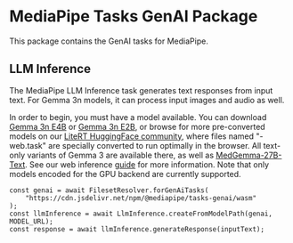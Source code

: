 # MediaPipe Tasks GenAI Package

This package contains the GenAI tasks for MediaPipe.

## LLM Inference

The MediaPipe LLM Inference task generates text responses from input text. For
Gemma 3n models, it can process input images and audio as well.

In order to begin, you must have a model available. You can download [Gemma 3n
E4B](https://huggingface.co/google/gemma-3n-E4B-it-litert-lm/blob/main/gemma-3n-E4B-it-int4-Web.litertlm) or [Gemma 3n E2B](https://huggingface.co/google/gemma-3n-E2B-it-litert-lm/blob/main/gemma-3n-E2B-it-int4-Web.litertlm), or
browse for more pre-converted models on our [LiteRT HuggingFace community](https://huggingface.co/litert-community/models), where files named "-web.task" are
specially converted to run optimally in the browser. All text-only variants of
Gemma 3 are available there, as well as [MedGemma-27B-Text](https://huggingface.co/litert-community/MedGemma-27B-IT/blob/main/medgemma-27b-it-int8-web.task). See
our web inference [guide](https://developers.google.com/mediapipe/solutions/genai/llm_inference/web_js) for more information.
Note that only models encoded for the GPU backend are currently supported.
```
const genai = await FilesetResolver.forGenAiTasks(
    "https://cdn.jsdelivr.net/npm/@mediapipe/tasks-genai/wasm"
);
const llmInference = await LlmInference.createFromModelPath(genai, MODEL_URL);
const response = await llmInference.generateResponse(inputText);
```

